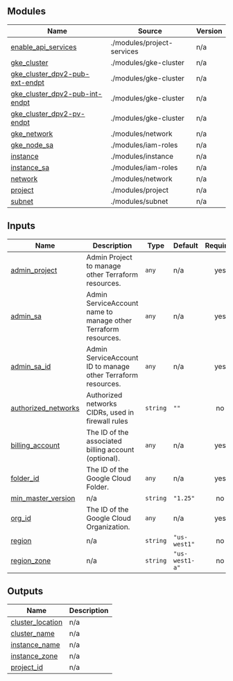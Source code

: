 

## Modules

| Name | Source | Version |
|------|--------|---------|
| <a name="module_enable_api_services"></a> [enable\_api\_services](#module\_enable\_api\_services) | ./modules/project-services | n/a |
| <a name="module_gke_cluster"></a> [gke\_cluster](#module\_gke\_cluster) | ./modules/gke-cluster | n/a |
| <a name="module_gke_cluster_dpv2-pub-ext-endpt"></a> [gke\_cluster\_dpv2-pub-ext-endpt](#module\_gke\_cluster\_dpv2-pub-ext-endpt) | ./modules/gke-cluster | n/a |
| <a name="module_gke_cluster_dpv2-pub-int-endpt"></a> [gke\_cluster\_dpv2-pub-int-endpt](#module\_gke\_cluster\_dpv2-pub-int-endpt) | ./modules/gke-cluster | n/a |
| <a name="module_gke_cluster_dpv2-pv-endpt"></a> [gke\_cluster\_dpv2-pv-endpt](#module\_gke\_cluster\_dpv2-pv-endpt) | ./modules/gke-cluster | n/a |
| <a name="module_gke_network"></a> [gke\_network](#module\_gke\_network) | ./modules/network | n/a |
| <a name="module_gke_node_sa"></a> [gke\_node\_sa](#module\_gke\_node\_sa) | ./modules/iam-roles | n/a |
| <a name="module_instance"></a> [instance](#module\_instance) | ./modules/instance | n/a |
| <a name="module_instance_sa"></a> [instance\_sa](#module\_instance\_sa) | ./modules/iam-roles | n/a |
| <a name="module_network"></a> [network](#module\_network) | ./modules/network | n/a |
| <a name="module_project"></a> [project](#module\_project) | ./modules/project | n/a |
| <a name="module_subnet"></a> [subnet](#module\_subnet) | ./modules/subnet | n/a |

## Inputs

| Name | Description | Type | Default | Required |
|------|-------------|------|---------|:--------:|
| <a name="input_admin_project"></a> [admin\_project](#input\_admin\_project) | Admin Project to manage other Terraform resources. | `any` | n/a | yes |
| <a name="input_admin_sa"></a> [admin\_sa](#input\_admin\_sa) | Admin ServiceAccount name to manage other Terraform resources. | `any` | n/a | yes |
| <a name="input_admin_sa_id"></a> [admin\_sa\_id](#input\_admin\_sa\_id) | Admin ServiceAccount ID to manage other Terraform resources. | `any` | n/a | yes |
| <a name="input_authorized_networks"></a> [authorized\_networks](#input\_authorized\_networks) | Authorized networks CIDRs, used in firewall rules | `string` | `""` | no |
| <a name="input_billing_account"></a> [billing\_account](#input\_billing\_account) | The ID of the associated billing account (optional). | `any` | n/a | yes |
| <a name="input_folder_id"></a> [folder\_id](#input\_folder\_id) | The ID of the Google Cloud Folder. | `any` | n/a | yes |
| <a name="input_min_master_version"></a> [min\_master\_version](#input\_min\_master\_version) | n/a | `string` | `"1.25"` | no |
| <a name="input_org_id"></a> [org\_id](#input\_org\_id) | The ID of the Google Cloud Organization. | `any` | n/a | yes |
| <a name="input_region"></a> [region](#input\_region) | n/a | `string` | `"us-west1"` | no |
| <a name="input_region_zone"></a> [region\_zone](#input\_region\_zone) | n/a | `string` | `"us-west1-a"` | no |

## Outputs

| Name | Description |
|------|-------------|
| <a name="output_cluster_location"></a> [cluster\_location](#output\_cluster\_location) | n/a |
| <a name="output_cluster_name"></a> [cluster\_name](#output\_cluster\_name) | n/a |
| <a name="output_instance_name"></a> [instance\_name](#output\_instance\_name) | n/a |
| <a name="output_instance_zone"></a> [instance\_zone](#output\_instance\_zone) | n/a |
| <a name="output_project_id"></a> [project\_id](#output\_project\_id) | n/a |